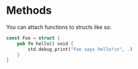 # Methods

You can attach functions to structs like so:

```rust
const Foo = struct {
    pub fn hello() void {
        std.debug.print("Foo says hello!\n", .)
    }
}
```

